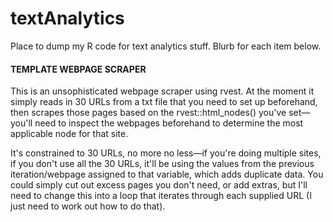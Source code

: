 # textAnalytics
Place to dump my R code for text analytics stuff. Blurb for each item below.


#### TEMPLATE WEBPAGE SCRAPER ####
This is an unsophisticated webpage scraper using rvest. At the moment it simply reads in 30 URLs from a txt file that you need to set up beforehand, then scrapes those pages based on the rvest::html_nodes() you've set—you'll need to inspect the webpages beforehand to determine the most applicable node for that site.

It's constrained to 30 URLs, no more no less—if you're doing multiple sites, if you don't use all the 30 URLs, it'll be using the values from the previous iteration/webpage assigned to that variable, which adds duplicate data. You could simply cut out excess pages you don't need, or add extras, but I'll need to change this into a loop that iterates through each supplied URL (I just need to work out how to do that).

